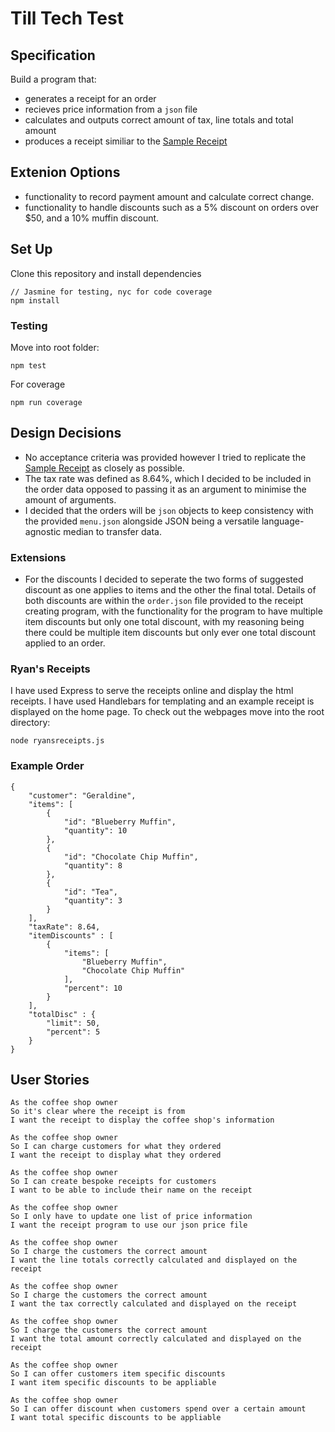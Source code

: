 # Till Tech Test

## Specification

Build a program that:
- generates a receipt for an order 
- recieves price information from a `json` file 
- calculates and outputs correct amount of tax, line totals and total amount
- produces a receipt similiar to the [Sample Receipt](public/img/receipt.jpg)

## Extenion Options

- functionality to record payment amount and calculate correct change.
- functionality to handle discounts such as a 5% discount on orders over $50, and a 10% muffin discount.


## Set Up

Clone this repository and install dependencies 
```
// Jasmine for testing, nyc for code coverage
npm install
```

### Testing

Move into root folder:
```
npm test
```
For coverage 
```
npm run coverage
```

## Design Decisions

- No acceptance criteria was provided however I tried to replicate the [Sample Receipt](public/img/receipt.jpg) as closely as possible.
- The tax rate was defined as 8.64%, which I decided to be included in the order data opposed to passing it as an argument to minimise the amount of arguments.
- I decided that the orders will be `json` objects to keep consistency with the provided `menu.json` alongside JSON being a versatile language-agnostic median to transfer data.

### Extensions

- For the discounts I decided to seperate the two forms of suggested discount as one applies to items and the other the final total. Details of both discounts are within the `order.json` file provided to the receipt creating program, with the functionality for the program to have multiple item discounts but only one total discount, with my reasoning being there could be multiple item discounts but only ever one total discount applied to an order.

### Ryan's Receipts
I have used Express to serve the receipts online and display the html receipts. I have used Handlebars for templating and an example receipt is displayed on the home page. To check out the webpages move into the root directory:
```
node ryansreceipts.js
```

### Example Order

```
{
    "customer": "Geraldine",
    "items": [
        {
            "id": "Blueberry Muffin",
            "quantity": 10 
        },
        {
            "id": "Chocolate Chip Muffin",
            "quantity": 8
        },
        {
            "id": "Tea",
            "quantity": 3
        }
    ],
    "taxRate": 8.64,
    "itemDiscounts" : [
        {
            "items": [
                "Blueberry Muffin",
                "Chocolate Chip Muffin"
            ],
            "percent": 10
        }
    ],
    "totalDisc" : {
        "limit": 50,
        "percent": 5
    }
}
```

## User Stories
```
As the coffee shop owner
So it's clear where the receipt is from
I want the receipt to display the coffee shop's information

As the coffee shop owner
So I can charge customers for what they ordered
I want the receipt to display what they ordered

As the coffee shop owner
So I can create bespoke receipts for customers
I want to be able to include their name on the receipt

As the coffee shop owner
So I only have to update one list of price information
I want the receipt program to use our json price file

As the coffee shop owner
So I charge the customers the correct amount
I want the line totals correctly calculated and displayed on the receipt

As the coffee shop owner
So I charge the customers the correct amount
I want the tax correctly calculated and displayed on the receipt

As the coffee shop owner
So I charge the customers the correct amount
I want the total amount correctly calculated and displayed on the receipt

As the coffee shop owner
So I can offer customers item specific discounts
I want item specific discounts to be appliable

As the coffee shop owner
So I can offer discount when customers spend over a certain amount
I want total specific discounts to be appliable
```
